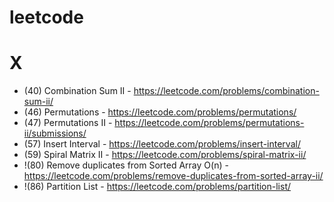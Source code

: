 # leetcode

X
=

* (40) Combination Sum II - https://leetcode.com/problems/combination-sum-ii/
* (46) Permutations - https://leetcode.com/problems/permutations/
* (47) Permutations II - https://leetcode.com/problems/permutations-ii/submissions/
* (57) Insert Interval - https://leetcode.com/problems/insert-interval/
* (59) Spiral Matrix II - https://leetcode.com/problems/spiral-matrix-ii/
* !(80) Remove duplicates from Sorted Array O(n) - https://leetcode.com/problems/remove-duplicates-from-sorted-array-ii/
* !(86) Partition List - https://leetcode.com/problems/partition-list/

